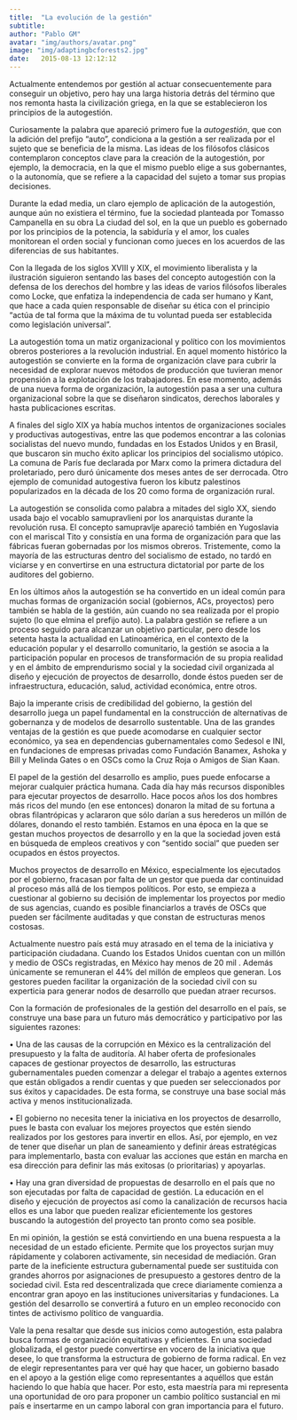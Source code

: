 ```yaml
---
title:  "La evolución de la gestión"
subtitle:
author: "Pablo GM"
avatar: "img/authors/avatar.png"
image: "img/adaptingbcforests2.jpg"
date:   2015-08-13 12:12:12
---
```


Actualmente entendemos por gestión al actuar consecuentemente para conseguir un objetivo, pero hay una larga historia detrás del término que nos remonta hasta la civilización griega, en la que se establecieron los principios de la autogestión.

Curiosamente la palabra que apareció primero fue la *autogestión*, que con la adición del prefijo “auto”, condiciona a la gestión a ser realizada por el sujeto que se beneficia de la misma. Las ideas de los filósofos clásicos contemplaron conceptos clave para la creación de la autogestión, por ejemplo, la democracia, en la que el mismo pueblo elige a sus gobernantes, o la autonomía, que se refiere a la capacidad del sujeto a tomar sus propias decisiones. 

Durante la edad media, un claro ejemplo de aplicación de la autogestión, aunque aún no existiera el término, fue la sociedad planteada por Tomasso Campanella en su obra La ciudad del sol, en la que un pueblo es gobernado por los principios de la potencia, la sabiduría y el amor, los cuales monitorean el orden social y funcionan como jueces en los acuerdos de las diferencias de sus habitantes.

Con la llegada de los siglos XVIII y XIX, el movimiento liberalista y la ilustración siguieron sentando las bases del concepto autogestión con la defensa de los derechos del hombre y las ideas de varios filósofos liberales como Locke, que enfatiza la independencia de cada ser humano y Kant, que hace a cada quien responsable de diseñar su ética con el principio “actúa de tal forma que la máxima de tu voluntad pueda ser establecida como legislación universal”.

La autogestión toma un matiz organizacional y político con los movimientos obreros posteriores a la revolución industrial. En aquel momento histórico la autogestión se convierte en la forma de organización clave para cubrir la necesidad de explorar nuevos métodos de producción que tuvieran menor propensión a la explotación de los trabajadores. En ese momento, además de una nueva forma de organización, la autogestión pasa a ser una cultura organizacional sobre la que se diseñaron sindicatos, derechos laborales y hasta publicaciones escritas.

A finales del siglo XIX ya había muchos intentos de organizaciones sociales y productivas autogestivas, entre las que podemos encontrar a las colonias socialistas del nuevo mundo, fundadas en los Estados Unidos y en Brasil, que buscaron sin mucho éxito aplicar los principios del socialismo utópico. La comuna de París fue declarada por Marx como la primera dictadura del proletariado, pero duró únicamente dos meses antes de ser derrocada. Otro ejemplo de comunidad autogestiva fueron los kibutz palestinos popularizados en la década de los 20 como forma de organización rural.

La autogestión se consolida como palabra a mitades del siglo XX, siendo usada bajo el vocablo samupravlieni por los anarquistas durante la revolución rusa. El concepto samupravlje apareció también en Yugoslavia con el mariscal Tito y consistía en una forma de organización para que las fábricas fueran gobernadas por los mismos obreros. Tristemente, como la mayoría de las estructuras dentro del socialismo de estado, no tardó en viciarse y en convertirse en una estructura dictatorial por parte de los auditores del gobierno.

En los últimos años la autogestión se ha convertido en un ideal común para muchas formas de organización social (gobiernos, ACs, proyectos) pero también se habla de la gestión, aún cuando no sea realizada por el propio sujeto (lo que elmina el prefijo auto). La palabra gestión se refiere a un proceso seguido para alcanzar un objetivo particular, pero desde los setenta hasta la actualidad en Latinoamérica, en el contexto de la educación popular y el desarrollo comunitario, la gestión se asocia a la participación popular en procesos de transformación de su propia realidad y en el ámbito de emprendurismo social y la sociedad civil organizada al diseño y ejecución de proyectos de desarrollo, donde éstos pueden ser de infraestructura, educación, salud, actividad económica, entre otros.

Bajo la imperante crisis de credibilidad del gobierno, la gestión del desarrollo juega un papel fundamental en la construcción de alternativas de gobernanza y de modelos de desarrollo sustentable. Una de las grandes ventajas de la gestión es que puede acomodarse en cualquier sector económico, ya sea en dependencias gubernamentales como Sedesol e INI, en fundaciones de empresas privadas como Fundación Banamex, Ashoka y Bill y Melinda Gates o en OSCs como la Cruz Roja o Amigos de Sian Kaan.

El papel de la gestión del desarrollo es amplio, pues puede enfocarse a mejorar cualquier práctica humana. Cada día hay más recursos disponibles para ejecutar proyectos de desarrollo. Hace pocos años los dos hombres más ricos del mundo (en ese entonces) donaron la mitad de su fortuna a obras filantrópicas y aclararon que sólo darían a sus herederos un millón de dólares, donando el resto también. Estamos en una época en la que se gestan muchos proyectos de desarrollo y en la que la sociedad joven está en búsqueda de empleos creativos y con “sentido social” que pueden ser ocupados en éstos proyectos. 

Muchos proyectos de desarrollo en México, especialmente los ejecutados por el gobierno, fracasan por falta de un gestor que pueda dar continuidad al proceso más allá de los tiempos políticos. Por esto, se empieza a cuestionar al gobierno su decisión de implementar los proyectos por medio de sus agencias, cuando es posible financiarlos a través de OSCs que pueden ser fácilmente auditadas y que constan de estructuras menos costosas.

Actualmente nuestro país está muy atrasado en el tema de la iniciativa y participación ciudadana. Cuando los Estados Unidos cuentan con un millón y medio de OSCs registradas, en México hay menos de 20 mil . Además únicamente se remuneran el 44% del millón de empleos que generan. Los gestores pueden facilitar la organización de la sociedad civil con su experticia para generar nodos de desarrollo que puedan atraer recursos.

Con la formación de profesionales de la gestión del desarrollo en el país, se construye una base para un futuro más democrático y participativo por las siguientes razones:

•	Una de las causas de la corrupción en México es la centralización del presupuesto y la falta de auditoría. Al haber oferta de profesionales capaces de gestionar proyectos de desarrollo, las estructuras gubernamentales pueden comenzar a delegar el trabajo a agentes externos que están obligados a rendir cuentas y que pueden ser seleccionados por sus éxitos y capacidades. De esta forma, se construye una base social más activa y menos institucionalizada.

•	El gobierno no necesita tener la iniciativa en los proyectos de desarrollo, pues le basta con evaluar los mejores proyectos que estén siendo realizados por los gestores para invertir en ellos. Así, por ejemplo, en vez de tener que diseñar un plan de saneamiento y definir áreas estratégicas para implementarlo, basta con evaluar las acciones que están en marcha en esa dirección para definir las más exitosas (o prioritarias) y apoyarlas.

•	Hay una gran diversidad de propuestas de desarrollo en el país que no son ejecutadas por falta de capacidad de gestión. La educación en el diseño y ejecución de proyectos así como la canalización de recursos hacia ellos es una labor que pueden realizar eficientemente los gestores buscando la autogestión del proyecto tan pronto como sea posible. 

En mi opinión, la gestión se está convirtiendo en una buena respuesta a la necesidad de un estado eficiente. Permite que los proyectos surjan muy rápidamente y colaboren activamente, sin necesidad de mediación. Gran parte de la ineficiente estructura gubernamental puede ser sustituida con grandes ahorros por asignaciones de presupuesto a gestores dentro de la sociedad civil. Esta red descentralizada que crece diariamente comienza a encontrar gran apoyo en las instituciones universitarias y fundaciones. La gestión del desarrollo se convertirá a futuro en un empleo reconocido con tintes de activismo político de vanguardia.

Vale la pena resaltar que desde sus inicios como autogestión, esta palabra busca formas de organización equitativas y eficientes. En una sociedad globalizada, el gestor puede convertirse en vocero de la iniciativa que desee, lo que transforma la estructura de gobierno de forma radical. En vez de elegir representantes para ver qué hay que hacer, un gobierno basado en el apoyo a la gestión elige como representantes a aquéllos que están haciendo lo que había que hacer. Por esto, esta maestría para mi representa una oportunidad de oro para proponer un cambio político sustancial en mi país e insertarme en un campo laboral con gran importancia para el futuro.
